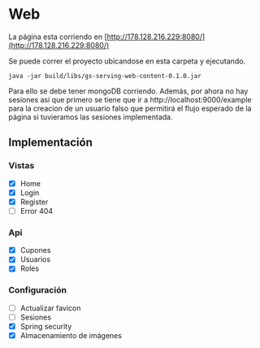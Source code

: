 # Web

La página esta corriendo en [http://178.128.216.229:8080/](http://178.128.216.229:8080/)

Se puede correr el proyecto ubicandose en esta carpeta y ejecutando.
```
java -jar build/libs/gs-serving-web-content-0.1.0.jar
```

Para ello se debe tener mongoDB corriendo. Además, por ahora no hay sesiones así que primero se tiene que ir  a http://localhost:9000/example para la creacion de un usuario falso que permitirá el flujo esperado de la página si tuvieramos las sesiones implementada.

## Implementación

### Vistas
- [x] Home
- [x] Login
- [x] Register
- [ ] Error 404

### Api
- [x] Cupones
- [x] Usuarios
- [x] Roles

### Configuración
- [ ] Actualizar favicon
- [ ] Sesiones
- [x] Spring security
- [x] Almacenamiento de imágenes
